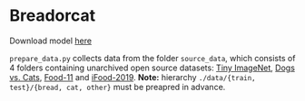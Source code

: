 # Breadorcat

Download model [here](https://drive.google.com/open?id=1fPazxMEYPXUc1YBMY_SGCYD_izGG23Ck)

`prepare_data.py` collects data from the folder `source_data`, which consists of 4 folders containing unarchived open source datasets: [Tiny ImageNet](http://cs231n.stanford.edu/tiny-imagenet-200.zip), [Dogs vs. Cats](https://www.kaggle.com/c/3362/download-all), [Food-11](https://mmspg.epfl.ch/downloads/food-image-datasets/) and [iFood-2019](https://www.kaggle.com/c/13663/download-all).
**Note:** hierarchy `./data/{train, test}/{bread, cat, other}` must be preapred in advance.
